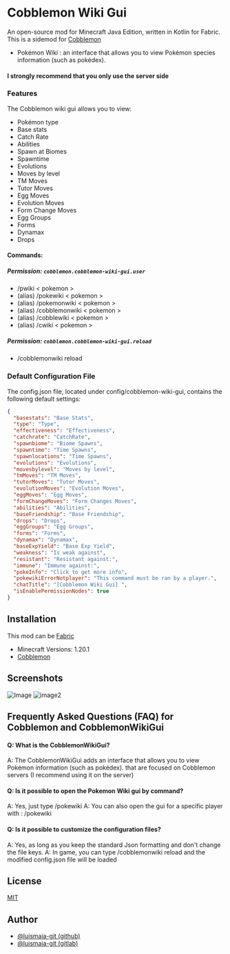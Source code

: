 
# Cobblemon Wiki Gui
An open-source mod for Minecraft Java Edition, written in Kotlin for Fabric.
This is a sidemod for [Cobblemon](https://cobblemon.com/)

- Pokémon Wiki : an interface that allows you to view Pokémon species information (such as pokédex).

#### I strongly recommend that you only use the server side

### Features

The Cobblemon wiki gui allows you to view:
- Pokémon type
- Base stats
- Catch Rate
- Abilities
- Spawn at Biomes
- Spawntime
- Evolutions
- Moves by level
- TM Moves
- Tutor Moves
- Egg Moves
- Evolution Moves
- Form Change Moves
- Egg Groups
- Forms
- Dynamax
- Drops

#### Commands:
##### Permission: <code>cobblemon.cobblemon-wiki-gui.user</code>
- /pwiki < pokemon >
- (alias) /pokewiki < pokemon >
- (alias) /pokemonwiki < pokemon >
- (alias) /cobblemonwiki < pokemon >
- (alias) /cobblewiki < pokemon >
- (alias) /cwiki < pokemon >

##### Permission: <code>cobblemon.cobblemon-wiki-gui.reload</code>
- /cobblemonwiki reload

### Default Configuration File
The config.json file, located under config/cobblemon-wiki-gui, contains the following default settings:
```json
{
  "basestats": "Base Stats",
  "type": "Type",
  "effectiveness": "Effectiveness",
  "catchrate": "CatchRate",
  "spawnbiome": "Biome Spawns",
  "spawntime": "Time Spawns",
  "spawnlocations": "Time Spawns",
  "evolutions": "Evolutions",
  "movesbylevel": "Moves by level",
  "tmMoves": "TM Moves",
  "tutorMoves": "Tutor Moves",
  "evolutionMoves": "Evolution Moves",
  "eggMoves": "Egg Moves",
  "formChangeMoves": "Form Changes Moves",
  "abilities": "Abilities",
  "baseFriendship": "Base Friendship",
  "drops": "Drops",
  "eggGroups": "Egg Groups",
  "forms": "Forms",
  "dynamax": "Dynamax",
  "baseExpYield": "Base Exp Yield",
  "weakness": "Is weak against",
  "resistant": "Resistant against:",
  "immune": "Immune against:",
  "pokeInfo": "Click to get more info",
  "pokewikiErrorNotplayer": "This command must be ran by a player.",
  "chatTitle": "[Cobblemon Wiki Gui] ",
  "isEnablePermissionNodes": true
}
```

## Installation
This mod can be [Fabric](https://fabricmc.net/)

- Minecraft Versions: 1.20.1
- [Cobblemon](https://modrinth.com/mod/cobblemon)

## Screenshots
![Image](https://cdn.modrinth.com/data/1KP4CLlU/images/20c2fac9896bc12599ea01e27036600a85b69103.png)
![image2](https://cdn.modrinth.com/data/1KP4CLlU/images/8aae25730d938ed9dce885f158cf0e52275150c8.png)

## Frequently Asked Questions (FAQ) for Cobblemon and CobblemonWikiGui

#### Q: What is the CobblemonWikiGui?

A: The CobblemonWikiGui adds an interface that allows you to view Pokémon information (such as pokédex). that are focused on Cobblemon servers (I recommend using it on the server)

#### Q: Is it possible to open the Pokemon Wiki gui by command?

A: Yes, just type /pokewiki <pokemon>
A: You can also open the gui for a specific player with : /pokewiki <pokemon> <player>

#### Q: Is it possible to customize the configuration files?

A: Yes, as long as you keep the standard Json formatting and don't change the file keys.
A: In game, you can type /cobblemonwiki reload and the modified config.json file will be loaded
## License

[MIT](https://choosealicense.com/licenses/mit/)

## Author

- [@luismaia-git (github)](https://www.github.com/luismaia-git)
- [@luismaia-git (gitlab)](https://gitlab.com/luismaia-git)
